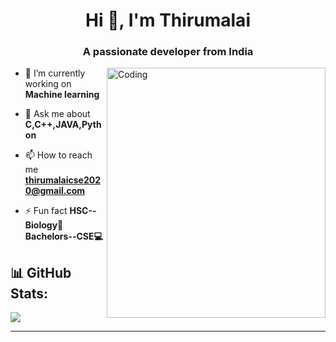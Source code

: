 
<h1 align="center">Hi 👋, I'm Thirumalai</h1>
<h3 align="center">A passionate developer from India</h3>
<img align="right" alt="Coding" width="350" height="400" src="https://cdn.dribbble.com/users/1162077/screenshots/3848914/programmer.gif">



- 🔭 I’m currently working on **Machine learning**

- 💬 Ask me about **C,C++,JAVA,Python**

- 📫 How to reach me **thirumalaicse2020@gmail.com**

- ⚡ Fun fact **HSC--Biology🧬 Bachelors--CSE💻**

## 📊 GitHub Stats:
![](https://github-readme-streak-stats.herokuapp.com/?user=thiru31&theme=radical&hide_border=false)

---

<!-- 
## Welcome to the Humor Hub: Code, Commit, Chuckle! 😂
<img src='https://randommeme-five.vercel.app/' style="height: 400px;"/>
 -->
